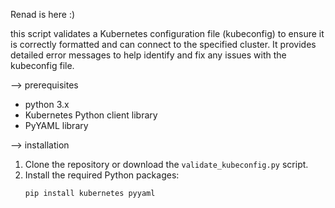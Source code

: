Renad is here :) 


this script validates a Kubernetes configuration file (kubeconfig) to ensure it is correctly formatted and can connect to the specified cluster. It provides detailed error messages to help identify and fix any issues with the kubeconfig file.

-->  prerequisites

- python 3.x
- Kubernetes Python client library
- PyYAML library

--> installation

1. Clone the repository or download the `validate_kubeconfig.py` script.
2. Install the required Python packages:
   ```bash
   pip install kubernetes pyyaml
